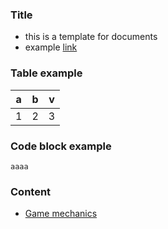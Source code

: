 ### Title

- this is a template for documents
- example [link](example.link)

### Table example
a|b|v|
--|--|--|
1|2|3

### Code block example
```
aaaa
```

### Content
- [Game mechanics](link.to.the.file)
